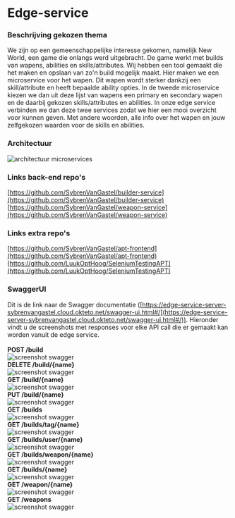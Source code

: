 # Edge-service
### Beschrijving gekozen thema
We zijn op een gemeenschappelijke interesse gekomen, namelijk New World, een game die onlangs werd uitgebracht. De game werkt met builds van wapens, abilities en skills/attributes. Wij hebben een tool gemaakt die het maken en opslaan van zo'n build mogelijk maakt. Hier maken we een microservice voor het wapen. Dit wapen wordt sterker dankzij een skill/attribute en heeft bepaalde ability opties. In de tweede microservice kiezen we dan uit deze lijst van wapens een primary en secondary wapen en de daarbij gekozen skills/attributes en abilities. In onze edge service verbinden we dan deze twee services zodat we hier een mooi overzicht voor kunnen geven. Met andere woorden, alle info over het wapen en jouw zelfgekozen waarden voor de skills en abilities. 

### Architectuur
![architectuur microservices](https://luukopthoog.sinners.be/MS-Diagram.JPG)

### Links back-end repo's
[https://github.com/SybrenVanGastel/builder-service](https://github.com/SybrenVanGastel/builder-service)
<br/>
[https://github.com/SybrenVanGastel/weapon-service](https://github.com/SybrenVanGastel/weapon-service)

### Links extra repo's
[https://github.com/SybrenVanGastel/apt-frontend](https://github.com/SybrenVanGastel/apt-frontend)
<br/>
[https://github.com/LuukOptHoog/SeleniumTestingAPT](https://github.com/LuukOptHoog/SeleniumTestingAPT)

### SwaggerUI
Dit is de link naar de Swagger documentatie ([https://edge-service-server-sybrenvangastel.cloud.okteto.net/swagger-ui.html#/](https://edge-service-server-sybrenvangastel.cloud.okteto.net/swagger-ui.html#/)). Hieronder vindt u de screenshots met responses voor elke API call die er gemaakt kan worden vanuit de edge service.
<br/>
<br/>
**POST /build**
<br/>
![screenshot swagger](https://r0785524.sinners.be/apt/post_build.png)
<br/>
**DELETE /build/{name}**
<br/>
![screenshot swagger](https://r0785524.sinners.be/apt/delete_build.png)
<br/>
**GET /build/{name}**
<br/>
![screenshot swagger](https://r0785524.sinners.be/apt/get_build_name.png)
<br/>
**PUT /build/{name}**
<br/>
![screenshot swagger](https://r0785524.sinners.be/apt/put_build.png)
<br/>
**GET /builds**
<br/>
![screenshot swagger](https://r0785524.sinners.be/apt/get_builds.png)
<br/>
**GET /builds/tag/{name}**
<br/>
![screenshot swagger](https://r0785524.sinners.be/apt/get_builds_tag.png)
<br/>
**GET /builds/user/{name}**
<br/>
![screenshot swagger](https://r0785524.sinners.be/apt/get_builds_user.png)
<br/>
**GET /builds/weapon/{name}**
<br/>
![screenshot swagger](https://r0785524.sinners.be/apt/get_builds_weapon.png)
<br/>
**GET /builds/{name}**
<br/>
![screenshot swagger](https://r0785524.sinners.be/apt/get_builds_name.png)
<br/>
**GET /weapon/{name}**
<br/>
![screenshot swagger](https://r0785524.sinners.be/apt/get_weapon_name.png)
<br/>
**GET /weapons**
<br/>
![screenshot swagger](https://r0785524.sinners.be/apt/get_weapons.png)
